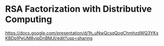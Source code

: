 # RSA Factorization with Distributive Computing

https://docs.google.com/presentation/d/1h_uNwQcsqQogChmhzdWQ3YKxKBDp1PeUM8vjpDnBMJI/edit?usp=sharing

